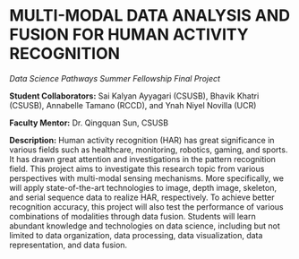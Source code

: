 # MULTI-MODAL DATA ANALYSIS AND FUSION FOR HUMAN ACTIVITY RECOGNITION
*Data Science Pathways Summer Fellowship Final Project*

**Student Collaborators:** Sai Kalyan Ayyagari (CSUSB), 
                       Bhavik Khatri (CSUSB), 
                       Annabelle Tamano (RCCD), and 
                       Ynah Niyel Novilla (UCR)
                       
**Faculty Mentor:** Dr. Qingquan Sun, CSUSB

**Description:**
Human activity recognition (HAR) has great significance in various fields such as
healthcare, monitoring, robotics, gaming, and sports. It has drawn great attention and
investigations in the pattern recognition field. This project aims to investigate this research topic from various perspectives with multi-modal sensing mechanisms. More specifically, we will apply state-of-the-art technologies to image, depth image, skeleton, and serial sequence data to realize HAR, respectively. To achieve better recognition accuracy, this project will also test the performance of various combinations of modalities through data fusion. Students will learn abundant knowledge and technologies on data science,
including but not limited to data organization, data processing, data visualization, data
representation, and data fusion.


